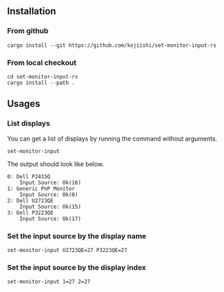 ## Installation

### From github

```shell-session
cargo install --git https://github.com/kojiishi/set-monitor-input-rs
```

### From local checkout

```shell-session
cd set-monitor-input-rs
cargo install --path .
```

## Usages

### List displays
You can get a list of displays by running the command without arguments.
```shell-session
set-monitor-input
```
The output should look like below.
```shell-session
0: Dell P2415Q
    Input Source: Ok(16)
1: Generic PnP Monitor
    Input Source: Ok(0)
2: Dell U2723QE
    Input Source: Ok(15)
3: Dell P3223QE
    Input Source: Ok(17)
```

### Set the input source by the display name
```shell-session
set-monitor-input U2723QE=27 P3223QE=27
```

### Set the input source by the display index
```shell-session
set-monitor-input 1=27 2=27
```
